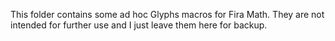 This folder contains some ad hoc Glyphs macros for Fira Math. They are not intended for further use and I just leave them here for backup.
